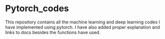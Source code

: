 # Pytorch_codes

This repository contains all the machine learning and deep learning codes I have implemented using pytorch. 
I have also added proper explanation and links to docs besides the functions have used.